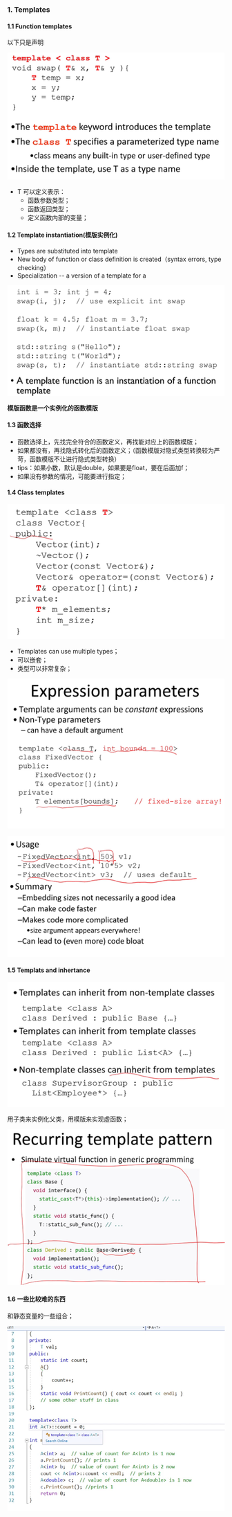 ### 1. Templates
#### 1.1 Function templates

以下只是声明

![image-20221218212010449](../../img/test/202212182120517.png)

- T 可以定义表示：
    - 函数参数类型；
    - 函数返回类型；
    - 定义函数内部的变量；

#### 1.2 Template instantiation(模版实例化)

- Types are substituted into template
- New body of function or class definition is created（syntax errors, type checking）
- Specialization -- a version of a template for a 

![image-20221218220859096](../../img/test/202212182208181.png)

**模版函数是一个实例化的函数模版**

#### 1.3 函数选择

- 函数选择上，先找完全符合的函数定义，再找能对应上的函数模版；
- 如果都没有，再找隐式转化后的函数定义；（函数模版对隐式类型转换较为严苛，函数模版不让进行隐式类型转换）
- tips：如果小数，默认是double，如果要是float，要在后面加f；
- 如果没有参数的情况，可能要进行指定；

#### 1.4 Class templates

![image-20221218222432754](../../img/test/202212182224831.png)

- Templates can use multiple types；
- 可以嵌套；
- 类型可以非常复杂；

![image-20221218223347945](../../img/test/202212182233974.png)

![image-20221218223442615](../../img/test/202212182234639.png)

#### 1.5 Templats and inhertance

![image-20221218223724625](../../img/test/202212182237656.png)

用子类来实例化父类，用模版来实现虚函数；

![image-20221218224044504](../../img/test/202212182240528.png)

#### 1.6 一些比较难的东西

和静态变量的一些组合；

![image-20221218224905742](../../img/test/202212182249780.png)

